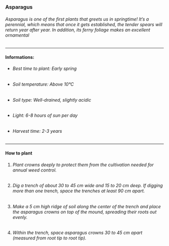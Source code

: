 ### Asparagus

###### Asparagus is one of the first plants that greets us in springtime! It’s a perennial, which means that once it gets established, the tender spears will return year after year. In addition, its ferny foliage makes an excellent ornamental

---

#### Informations:

- ###### Best time to plant: Early spring
- ###### Soil temperature: Above 10°C
- ###### Soil type: Well-drained, slightly acidic
- ###### Light: 6-8 hours of sun per day
- ###### Harvest time: 2-3 years

---

#### How to plant

1. ###### Plant crowns deeply to protect them from the cultivation needed for annual weed control.
2. ###### Dig a trench of about 30 to 45 cm wide and 15 to 20 cm deep. If digging more than one trench, space the trenches at least 90 cm apart.
3. ###### Make a 5 cm high ridge of soil along the center of the trench and place the asparagus crowns on top of the mound, spreading their roots out evenly.
4. ###### Within the trench, space asparagus crowns 30 to 45 cm apart (measured from root tip to root tip).